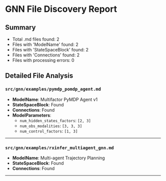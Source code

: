 # GNN File Discovery Report

## Summary

- Total .md files found: 2
- Files with 'ModelName' found: 2
- Files with 'StateSpaceBlock' found: 2
- Files with 'Connections' found: 2
- Files with processing errors: 0

## Detailed File Analysis

### `src/gnn/examples/pymdp_pomdp_agent.md`

- **ModelName**: Multifactor PyMDP Agent v1
- **StateSpaceBlock**: Found
- **Connections**: Found
- **ModelParameters**:
  - `num_hidden_states_factors`: `[2, 3]`
  - `num_obs_modalities`: `[3, 3, 3]`
  - `num_control_factors`: `[1, 3]`

---

### `src/gnn/examples/rxinfer_multiagent_gnn.md`

- **ModelName**: Multi-agent Trajectory Planning
- **StateSpaceBlock**: Found
- **Connections**: Found

---

